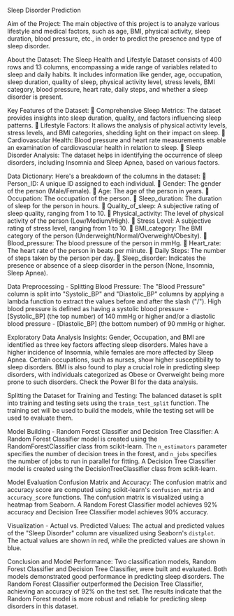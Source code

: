 
Sleep Disorder Prediction

Aim of the Project:
The main objective of this project is to analyze various lifestyle and medical factors, such as age, BMI, physical activity, sleep duration, blood pressure, etc., in order to predict the presence and type of sleep disorder.

About the Dataset: 
The Sleep Health and Lifestyle Dataset consists of 400 rows and 13 columns, encompassing a wide range of variables related to sleep and daily habits. It includes information like gender, age, occupation, sleep duration, quality of sleep, physical activity level, stress levels, BMI category, blood pressure, heart rate, daily steps, and whether a sleep disorder is present.

Key Features of the Dataset:
	Comprehensive Sleep Metrics: The dataset provides insights into sleep duration, quality, and factors influencing sleep patterns.
	Lifestyle Factors: It allows the analysis of physical activity levels, stress levels, and BMI categories, shedding light on their impact on sleep.
	Cardiovascular Health: Blood pressure and heart rate measurements enable an examination of cardiovascular health in relation to sleep.
	Sleep Disorder Analysis: The dataset helps in identifying the occurrence of sleep disorders, including Insomnia and Sleep Apnea, based on various factors.

Data Dictionary: 
Here's a breakdown of the columns in the dataset:
	Person_ID: A unique ID assigned to each individual.
	Gender: The gender of the person (Male/Female).
	Age: The age of the person in years.
	Occupation: The occupation of the person.
	Sleep_duration: The duration of sleep for the person in hours.
	Quality_of_sleep: A subjective rating of sleep quality, ranging from 1 to 10.
	Physical_activity: The level of physical activity of the person (Low/Medium/High).
	Stress Level: A subjective rating of stress level, ranging from 1 to 10.
	BMI_category: The BMI category of the person (Underweight/Normal/Overweight/Obesity).
	Blood_pressure: The blood pressure of the person in mmHg.
	Heart_rate: The heart rate of the person in beats per minute.
	Daily Steps: The number of steps taken by the person per day.
	Sleep_disorder: Indicates the presence or absence of a sleep disorder in the person (None, Insomnia, Sleep Apnea).

Data Preprocessing - Splitting Blood Pressure: 
The "Blood Pressure" column is split into "Systolic_BP" and "Diastolic_BP" columns by applying a lambda function to extract the values before and after the slash ("/"). High blood pressure is defined as having a systolic blood pressure - [Systolic_BP] (the top number) of 140 mmHg or higher and/or a diastolic blood pressure - [Diastolic_BP] (the bottom number) of 90 mmHg or higher.

Exploratory Data Analysis Insights:
Gender, Occupation, and BMI are identified as three key factors affecting sleep disorders. Males have a higher incidence of Insomnia, while females are more affected by Sleep Apnea. Certain occupations, such as nurses, show higher susceptibility to sleep disorders. BMI is also found to play a crucial role in predicting sleep disorders, with individuals categorized as Obese or Overweight being more prone to such disorders.
Check the Power BI for the data analysis.

Splitting the Dataset for Training and Testing: 
The balanced dataset is split into training and testing sets using the `train_test_split` function. The training set will be used to build the models, while the testing set will be used to evaluate them.

Model Building - Random Forest Classifier and Decision Tree Classifier: 
A Random Forest Classifier model is created using the RandomForestClassifier class from scikit-learn. The `n_estimators` parameter specifies the number of decision trees in the forest, and `n_jobs` specifies the number of jobs to run in parallel for fitting.
A Decision Tree Classifier model is created using the DecisionTreeClassifier class from scikit-learn.

Model Evaluation
Confusion Matrix and Accuracy: The confusion matrix and accuracy score are computed using scikit-learn's `confusion_matrix` and `accuracy_score` functions. The confusion matrix is visualized using a heatmap from Seaborn. A Random Forest Classifier model achieves 92% accuracy and Decision Tree Classifier model achieves 90% accuracy.

Visualization - Actual vs. Predicted Values: 
The actual and predicted values of the "Sleep Disorder" column are visualized using Seaborn's `distplot`. The actual values are shown in red, while the predicted values are shown in blue.

Conclusion and Model Performance:
Two classification models, Random Forest Classifier and Decision Tree Classifier, were built and evaluated. Both models demonstrated good performance in predicting sleep disorders. The Random Forest Classifier outperformed the Decision Tree Classifier, achieving an accuracy of 92% on the test set. The results indicate that the Random Forest model is more robust and reliable for predicting sleep disorders in this dataset.

